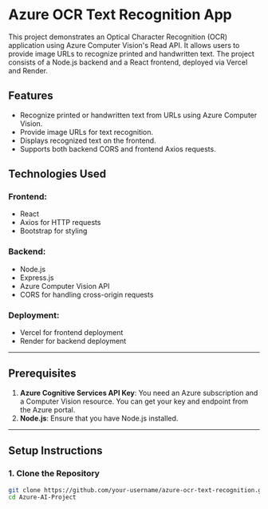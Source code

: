 # Azure OCR Text Recognition App

This project demonstrates an Optical Character Recognition (OCR) application using Azure Computer Vision's Read API. It allows users to provide image URLs to recognize printed and handwritten text. The project consists of a Node.js backend and a React frontend, deployed via Vercel and Render.

## Features

- Recognize printed or handwritten text from URLs using Azure Computer Vision.
- Provide image URLs for text recognition.
- Displays recognized text on the frontend.
- Supports both backend CORS and frontend Axios requests.

## Technologies Used

### Frontend:
- React
- Axios for HTTP requests
- Bootstrap for styling

### Backend:
- Node.js
- Express.js
- Azure Computer Vision API
- CORS for handling cross-origin requests

### Deployment:
- Vercel for frontend deployment
- Render for backend deployment

---

## Prerequisites

1. **Azure Cognitive Services API Key**: You need an Azure subscription and a Computer Vision resource. You can get your key and endpoint from the Azure portal.
2. **Node.js**: Ensure that you have Node.js installed.

---

## Setup Instructions

### 1. Clone the Repository

```bash
git clone https://github.com/your-username/azure-ocr-text-recognition.git
cd Azure-AI-Project
```
